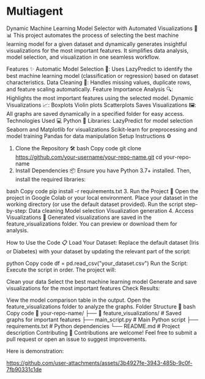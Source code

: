 # Multiagent




Dynamic Machine Learning Model Selector with Automated Visualizations 🚀📊
This project automates the process of selecting the best machine learning model for a given dataset and dynamically generates insightful visualizations for the most important features. It simplifies data analysis, model selection, and visualization in one seamless workflow.

Features ✨
Automatic Model Selection 🧠: Uses LazyPredict to identify the best machine learning model (classification or regression) based on dataset characteristics.
Data Cleaning 🧹: Handles missing values, duplicate rows, and feature scaling automatically.
Feature Importance Analysis 🔍: Highlights the most important features using the selected model.
Dynamic Visualizations 📈:
Boxplots
Violin plots
Scatterplots
Saves Visualizations 🖼️: All graphs are saved dynamically in a specified folder for easy access.
Technologies Used 💻
Python 🐍
Libraries:
LazyPredict for model selection
Seaborn and Matplotlib for visualizations
Scikit-learn for preprocessing and model training
Pandas for data manipulation
Setup Instructions ⚙️
1. Clone the Repository 🛠️
bash
Copy code
git clone https://github.com/your-username/your-repo-name.git
cd your-repo-name
2. Install Dependencies 📦
Ensure you have Python 3.7+ installed. Then, install the required libraries:

bash
Copy code
pip install -r requirements.txt
3. Run the Project 🚀
Open the project in Google Colab or your local environment.
Place your dataset in the working directory (or use the default dataset provided).
Run the script step-by-step:
Data cleaning
Model selection
Visualization generation
4. Access Visualizations 📂
Generated visualizations are saved in the feature_visualizations folder. You can preview or download them for analysis.

How to Use the Code 📋
Load Your Dataset: Replace the default dataset (Iris or Diabetes) with your dataset by updating the relevant part of the script:

python
Copy code
df = pd.read_csv("your_dataset.csv")
Run the Script: Execute the script in order. The project will:

Clean your data
Select the best machine learning model
Generate and save visualizations for the most important features
Check Results:

View the model comparison table in the output.
Open the feature_visualizations folder to analyze the graphs.
Folder Structure 📂
bash
Copy code
📁 your-repo-name/
├── 📂 feature_visualizations/    # Saved graphs for important features
├── main_script.py                # Main Python script
├── requirements.txt              # Python dependencies
└── README.md                     # Project description
Contributing 🤝
Contributions are welcome! Feel free to submit a pull request or open an issue to suggest improvements.


Here is demonstration:

https://github.com/user-attachments/assets/3b4927fe-3943-485b-9c0f-7fb90331c1de





